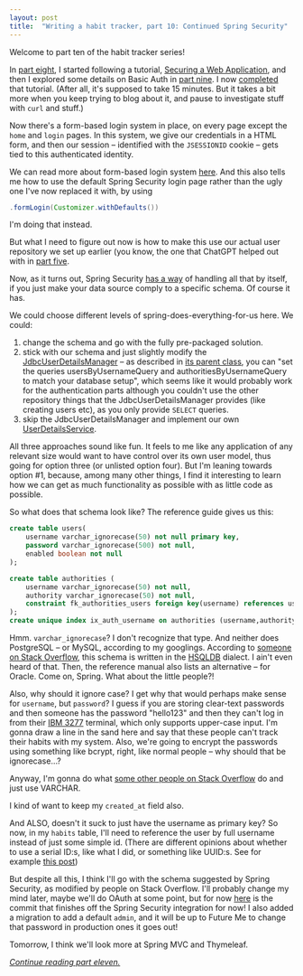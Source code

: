 ```yaml
---
layout: post
title:  "Writing a habit tracker, part 10: Continued Spring Security"
---
```

Welcome to part ten of the habit tracker series!

In [part eight](/2023/01/08/habit-tracker-serving-some-web.html), I started following a tutorial, [Securing a Web Application](https://spring.io/guides/gs/securing-web/), and then I explored some details on Basic Auth in [part nine](/2023/01/09/habit-tracker-securing-things.html). I now [completed](https://github.com/skagedal/hahabit/commit/c968ce4d2c5e839444a9b77a8435a963e01eceab) that tutorial. (After all, it's supposed to take 15 minutes. But it takes a bit more when you keep trying to blog about it, and pause to investigate stuff with `curl` and stuff.) 

Now there's a form-based login system in place, on every page except the `home` and `login` pages.  In this system, we give our credentials in a HTML form, and then our session – identified with the `JSESSIONID` cookie – gets tied to this authenticated identity.

We can read more about form-based login system [here](https://docs.spring.io/spring-security/reference/servlet/authentication/passwords/form.html). And this also tells me how to use the default Spring Security login page rather than the ugly one I've now replaced it with, by using 

```java
.formLogin(Customizer.withDefaults())
```

I'm doing that instead. 

But what I need to figure out now is how to make this use our actual user repository we set up earlier (you know, the one that ChatGPT helped out with in [part five](/2023/01/05/habit-tracker-repository.html).

Now, as it turns out, Spring Security [has a way](https://docs.spring.io/spring-security/reference/servlet/authentication/passwords/jdbc.html) of handling all that by itself, if you just make your data source comply to a specific schema. Of course it has. 

We could choose different levels of spring-does-everything-for-us here. We could:

1. change the schema and go with the fully pre-packaged solution.
2. stick with our schema and just slightly modify the [JdbcUserDetailsManager](https://docs.spring.io/spring-security/site/docs/current/api/org/springframework/security/provisioning/JdbcUserDetailsManager.html) – as described in [its parent class](https://docs.spring.io/spring-security/site/docs/current/api/org/springframework/security/core/userdetails/jdbc/JdbcDaoImpl.html),  you can "set the queries usersByUsernameQuery and authoritiesByUsernameQuery to match your database setup", which seems like it would probably work for the authentication parts although you couldn't use the other repository things that the JdbcUserDetailsManager provides (like creating users etc), as you only provide `SELECT` queries.
3. skip the JdbcUserDetailsManager and implement our own [UserDetailsService](https://docs.spring.io/spring-security/site/docs/current/api/org/springframework/security/core/userdetails/UserDetailsService.html).

All three approaches sound like fun. It feels to me like any application of any relevant size would want to have control over its own user model, thus going for option three (or unlisted option four). But I'm leaning towards option #1, because, among many other things, I find it interesting to learn how we can get as much functionality as possible with as little code as possible. 

So what does that schema look like? The reference guide gives us this:

```sql
create table users(
	username varchar_ignorecase(50) not null primary key,
	password varchar_ignorecase(500) not null,
	enabled boolean not null
);

create table authorities (
	username varchar_ignorecase(50) not null,
	authority varchar_ignorecase(50) not null,
	constraint fk_authorities_users foreign key(username) references users(username)
);
create unique index ix_auth_username on authorities (username,authority);
```

Hmm. `varchar_ignorecase`? I don't recognize that type. And neither does PostgreSQL – or MySQL, according to my googlings. According to [someone on Stack Overflow](https://stackoverflow.com/questions/24174884/spring-security-jdbc-authentication-default-schema-error-when-using-postgresql#comment67340998_24199925), this schema is written in the [HSQLDB](https://hsqldb.org/) dialect. I ain't even heard of that. Then, the reference manual also lists an alternative – for Oracle. Come on, Spring. What about the little people?!

Also, why should it ignore case? I get why that would perhaps make sense for `username`, but `password`? I guess if you are storing clear-text passwords and then someone has the password "hello123" and then they can't log in from their [IBM 3277](https://en.wikipedia.org/wiki/IBM_3270#3277) terminal, which only supports upper-case input. I'm gonna draw a line in the sand here and say that these people can't track their habits with my system. Also, we're going to encrypt the passwords using something like bcrypt, right, like normal people – why should that be ignorecase...?      

Anyway, I'm gonna do what [some other people on Stack Overflow](https://stackoverflow.com/a/67769694/1132101) do and just use VARCHAR. 

I kind of want to keep my `created_at` field also. 

And ALSO, doesn't it suck to just have the username as primary key? So now, in my `habits` table, I'll need to reference the user by full username instead of just some simple id.  (There are different opinions about whether to use a serial ID:s, like what I did, or something like UUID:s. See for example [this post](https://www.cybertec-postgresql.com/en/uuid-serial-or-identity-columns-for-postgresql-auto-generated-primary-keys/))

But despite all this, I think I'll go with the schema suggested by Spring Security, as modified by people on Stack Overflow. I'll probably change my mind later, maybe we'll do OAuth at some point, but for now [here](https://github.com/skagedal/hahabit/commit/4cf93f322a560b7cea88ebe37929108e6011fb29) is the commit that finishes off the Spring Security integration for now! I also added a migration to add a default `admin`, and it will be up to Future Me to change that password in production ones it goes out!

Tomorrow, I think we'll look more at Spring MVC and Thymeleaf.

_[Continue reading part eleven.](/2023/01/11/habit-tracker-the-habits-page.html)_
